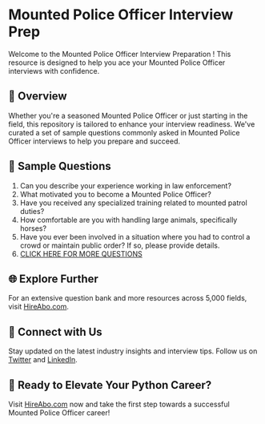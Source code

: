 # Mounted Police Officer Interview Prep

Welcome to the Mounted Police Officer Interview Preparation ! This resource is designed to help you ace your Mounted Police Officer interviews with confidence.

## 🚀 Overview

Whether you're a seasoned Mounted Police Officer or just starting in the field, this repository is tailored to enhance your interview readiness. We've curated a set of sample questions commonly asked in Mounted Police Officer interviews to help you prepare and succeed.

## 📝 Sample Questions

1. Can you describe your experience working in law enforcement?
2. What motivated you to become a Mounted Police Officer?
3. Have you received any specialized training related to mounted patrol duties?
4. How comfortable are you with handling large animals, specifically horses?
5. Have you ever been involved in a situation where you had to control a crowd or maintain public order? If so, please provide details.
6. [CLICK HERE FOR MORE QUESTIONS](https://hireabo.com/job/9_3_7/Mounted%20Police%20Officer)

## 🌐 Explore Further

For an extensive question bank and more resources across 5,000 fields, visit [HireAbo.com](https://www.hireabo.com).

## 📱 Connect with Us

Stay updated on the latest industry insights and interview tips. Follow us on [Twitter](https://twitter.com/hireabo) and [LinkedIn](https://www.linkedin.com/in/hire-abo-3609972a8/).

## 🚀 Ready to Elevate Your Python Career?

Visit [HireAbo.com](https://www.hireabo.com) now and take the first step towards a successful Mounted Police Officer career!